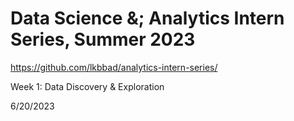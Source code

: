 # Data Science &; Analytics Intern Series, Summer 2023

https://github.com/lkbbad/analytics-intern-series/

Week 1: Data Discovery & Exploration 

6/20/2023
